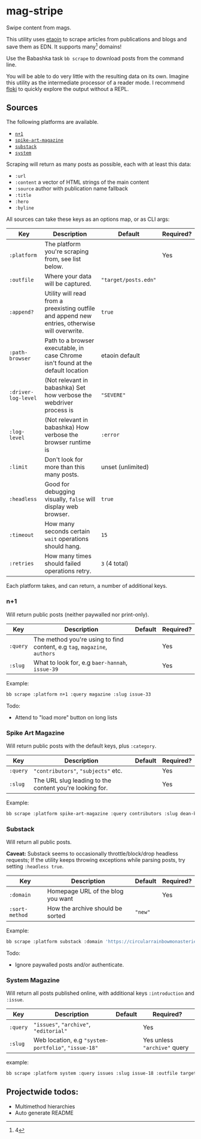 # mag-stripe

 Swipe content from mags.

 This utility uses [etaoin](https://github.com/clj-commons/etaoin) to scrape articles from publications and blogs and save them as EDN. It supports many[^1] domains!

 Use the Babashka task `bb scrape` to download posts from the command line.
 
 You will be able to do very little with the resulting data on its own. Imagine this utility as the intermediate processor of a reader mode. I recommend [floki](https://github.com/denisidoro/floki) to quickly explore the output without a REPL.

## Sources

The following platforms are available.

- [`n+1`](#n1)
- [`spike-art-magazine`](#spike-art-magazine)
- [`substack`](#substack)
- [`system`](#system-magazine)

Scraping will return as many posts as possible, each with at least this data:

- `:url`
- `:content` a vector of HTML strings of the main content
- `:source` author with publication name fallback
- `:title`
- `:hero`
- `:byline`

All sources can take these keys as an options map, or as CLI args:

Key | Description | Default | Required?
--- | --- | --- | ---
`:platform` | The platform you're scraping from, see list below. | | Yes
`:outfile` | Where your data will be captured. | `"target/posts.edn"` |
`:append?` | Utility will read from a preexisting outfile and append new entries, otherwise will overwrite. | `true` |
`:path-browser` | Path to a browser executable, in case Chrome isn't found at the default location | etaoin default |
`:driver-log-level` | (Not relevant in babashka) Set how verbose the webdriver process is | `"SEVERE"` |
`:log-level` | (Not relevant in babashka) How verbose the browser runtime is | `:error` |
`:limit` | Don't look for more than this many posts. | unset (unlimited) |
`:headless` | Good for debugging visually, `false` will display web browser. | `true` |
`:timeout` | How many seconds certain `wait` operations should hang. | `15` |
`:retries` | How many times should failed operations retry. | `3` (4 total) |

Each platform takes, and can return, a number of additional keys.

### n+1

Will return public posts (neither paywalled nor print-only).

Key | Description | Default | Required?
--- | --- | --- | ---
`:query` | The method you're using to find content, e.g `tag`, `magazine`, `authors` | | Yes
`:slug` | What to look for, e.g `baer-hannah`, `issue-39` | | Yes

Example:
```sh
bb scrape :platform n+1 :query magazine :slug issue-33
```

Todo:

- Attend to "load more" button on long lists

### Spike Art Magazine

Will return public posts with the default keys, plus `:category`.

Key | Description | Default | Required?
--- | --- | --- | ---
`:query` | `"contributors"`, `"subjects"` etc. | | Yes
`:slug` | The URL slug leading to the content you're looking for. | | Yes

Example:
```sh
bb scrape :platform spike-art-magazine :query contributors :slug dean-kissick-0
```

### Substack

Will return all public posts.

**Caveat:** Substack seems to occasionally throttle/block/drop headless requests; If the utility keeps throwing exceptions while parsing posts, try setting `:headless true`.

Key | Description | Default | Required?
--- | --- | --- | ---
`:domain` | Homepage URL of the blog you want | | Yes
`:sort-method` | How the archive should be sorted | `"new"`

Example:
```sh
bb scrape :platform substack :domain 'https://circularrainbowmonasteries.substack.com/'
```

Todo:

- Ignore paywalled posts and/or authenticate.

### System Magazine

Will return all posts published online, with additional keys `:introduction` and `:issue`.

Key | Description | Default | Required?
--- | --- | --- | ---
`:query` | `"issues"`, `"archive"`, `"editorial"` | | Yes
`:slug` | Web location, e.g `"system-portfolio"`, `"issue-18"` | | Yes unless `"archive"` query

example:

```sh
bb scrape :platform system :query issues :slug issue-18 :outfile target/system.edn
```

## Projectwide todos:

- Multimethod hierarchies
- Auto generate README

[^1]: 4
